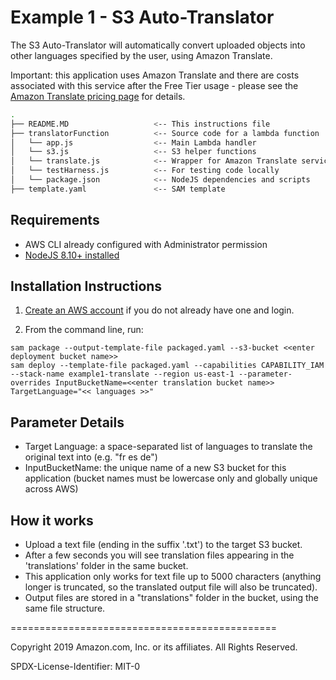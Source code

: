 # Example 1 - S3 Auto-Translator

The S3 Auto-Translator will automatically convert uploaded objects into other languages specified by the user, using Amazon Translate.

Important: this application uses Amazon Translate and there are costs associated with this service after the Free Tier usage - please see the   [Amazon Translate pricing page](https://aws.amazon.com/translate/pricing/) for details.

```bash
.
├── README.MD                   <-- This instructions file
├── translatorFunction          <-- Source code for a lambda function
│   └── app.js                  <-- Main Lambda handler
│   └── s3.js                   <-- S3 helper functions
│   └── translate.js            <-- Wrapper for Amazon Translate service
│   └── testHarness.js          <-- For testing code locally
│   └── package.json            <-- NodeJS dependencies and scripts
├── template.yaml               <-- SAM template
```

## Requirements

* AWS CLI already configured with Administrator permission
* [NodeJS 8.10+ installed](https://nodejs.org/en/download/)

## Installation Instructions

1. [Create an AWS account](https://portal.aws.amazon.com/gp/aws/developer/registration/index.html) if you do not already have one and login.

1. From the command line, run:
```
sam package --output-template-file packaged.yaml --s3-bucket <<enter deployment bucket name>>
sam deploy --template-file packaged.yaml --capabilities CAPABILITY_IAM --stack-name example1-translate --region us-east-1 --parameter-overrides InputBucketName=<<enter translation bucket name>> TargetLanguage="<< languages >>"
```

## Parameter Details

* Target Language: a space-separated list of languages to translate the original text into (e.g. "fr es de")
* InputBucketName: the unique name of a new S3 bucket for this application (bucket names must be lowercase only and globally unique across AWS)

## How it works

* Upload a text file (ending in the suffix '.txt') to the target S3 bucket.
* After a few seconds you will see translation files appearing in the 'translations' folder in the same bucket.
* This application only works for text file up to 5000 characters (anything longer is truncated, so the translated output file will also be truncated).
* Output files are stored in a "translations" folder in the bucket, using the same file structure.

==============================================

Copyright 2019 Amazon.com, Inc. or its affiliates. All Rights Reserved.

SPDX-License-Identifier: MIT-0